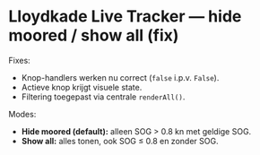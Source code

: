 # Lloydkade Live Tracker — hide moored / show all (fix)

Fixes:
- Knop-handlers werken nu correct (`false` i.p.v. `False`).
- Actieve knop krijgt visuele state.
- Filtering toegepast via centrale `renderAll()`.

Modes:
- **Hide moored (default):** alleen SOG > 0.8 kn met geldige SOG.
- **Show all:** alles tonen, ook SOG ≤ 0.8 en zonder SOG.
